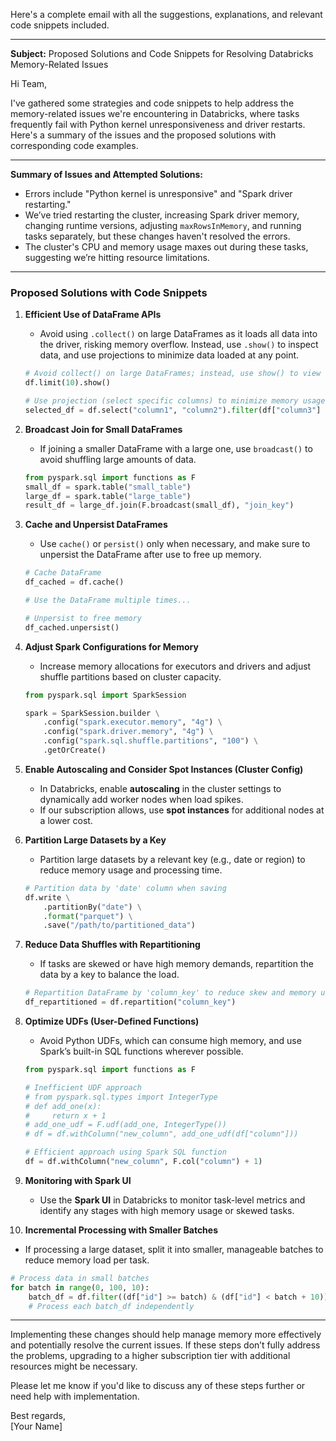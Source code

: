 Here's a complete email with all the suggestions, explanations, and relevant code snippets included.

---

**Subject:** Proposed Solutions and Code Snippets for Resolving Databricks Memory-Related Issues

Hi Team,

I've gathered some strategies and code snippets to help address the memory-related issues we're encountering in Databricks, where tasks frequently fail with Python kernel unresponsiveness and driver restarts. Here's a summary of the issues and the proposed solutions with corresponding code examples.

---

**Summary of Issues and Attempted Solutions:**
- Errors include "Python kernel is unresponsive" and "Spark driver restarting."
- We’ve tried restarting the cluster, increasing Spark driver memory, changing runtime versions, adjusting `maxRowsInMemory`, and running tasks separately, but these changes haven't resolved the errors.
- The cluster's CPU and memory usage maxes out during these tasks, suggesting we’re hitting resource limitations.

---

### Proposed Solutions with Code Snippets

1. **Efficient Use of DataFrame APIs**
   - Avoid using `.collect()` on large DataFrames as it loads all data into the driver, risking memory overflow. Instead, use `.show()` to inspect data, and use projections to minimize data loaded at any point.

   ```python
   # Avoid collect() on large DataFrames; instead, use show() to view sample rows
   df.limit(10).show()

   # Use projection (select specific columns) to minimize memory usage
   selected_df = df.select("column1", "column2").filter(df["column3"] > 100)
   ```

2. **Broadcast Join for Small DataFrames**
   - If joining a smaller DataFrame with a large one, use `broadcast()` to avoid shuffling large amounts of data.

   ```python
   from pyspark.sql import functions as F
   small_df = spark.table("small_table")
   large_df = spark.table("large_table")
   result_df = large_df.join(F.broadcast(small_df), "join_key")
   ```

3. **Cache and Unpersist DataFrames**
   - Use `cache()` or `persist()` only when necessary, and make sure to unpersist the DataFrame after use to free up memory.

   ```python
   # Cache DataFrame
   df_cached = df.cache()

   # Use the DataFrame multiple times...

   # Unpersist to free memory
   df_cached.unpersist()
   ```

4. **Adjust Spark Configurations for Memory**
   - Increase memory allocations for executors and drivers and adjust shuffle partitions based on cluster capacity.

   ```python
   from pyspark.sql import SparkSession

   spark = SparkSession.builder \
       .config("spark.executor.memory", "4g") \
       .config("spark.driver.memory", "4g") \
       .config("spark.sql.shuffle.partitions", "100") \
       .getOrCreate()
   ```

5. **Enable Autoscaling and Consider Spot Instances (Cluster Config)**
   - In Databricks, enable **autoscaling** in the cluster settings to dynamically add worker nodes when load spikes.
   - If our subscription allows, use **spot instances** for additional nodes at a lower cost.

6. **Partition Large Datasets by a Key**
   - Partition large datasets by a relevant key (e.g., date or region) to reduce memory usage and processing time.

   ```python
   # Partition data by 'date' column when saving
   df.write \
       .partitionBy("date") \
       .format("parquet") \
       .save("/path/to/partitioned_data")
   ```

7. **Reduce Data Shuffles with Repartitioning**
   - If tasks are skewed or have high memory demands, repartition the data by a key to balance the load.

   ```python
   # Repartition DataFrame by 'column_key' to reduce skew and memory usage
   df_repartitioned = df.repartition("column_key")
   ```

8. **Optimize UDFs (User-Defined Functions)**
   - Avoid Python UDFs, which can consume high memory, and use Spark’s built-in SQL functions wherever possible.

   ```python
   from pyspark.sql import functions as F

   # Inefficient UDF approach
   # from pyspark.sql.types import IntegerType
   # def add_one(x):
   #     return x + 1
   # add_one_udf = F.udf(add_one, IntegerType())
   # df = df.withColumn("new_column", add_one_udf(df["column"]))

   # Efficient approach using Spark SQL function
   df = df.withColumn("new_column", F.col("column") + 1)
   ```

9. **Monitoring with Spark UI**
   - Use the **Spark UI** in Databricks to monitor task-level metrics and identify any stages with high memory usage or skewed tasks.

10. **Incremental Processing with Smaller Batches**
   - If processing a large dataset, split it into smaller, manageable batches to reduce memory load per task.

   ```python
   # Process data in small batches
   for batch in range(0, 100, 10):
       batch_df = df.filter((df["id"] >= batch) & (df["id"] < batch + 10))
       # Process each batch_df independently
   ```

---

Implementing these changes should help manage memory more effectively and potentially resolve the current issues. If these steps don’t fully address the problems, upgrading to a higher subscription tier with additional resources might be necessary.

Please let me know if you'd like to discuss any of these steps further or need help with implementation.

Best regards,  
[Your Name]
